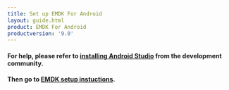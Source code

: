 ```yaml
---
title: Set up EMDK For Android
layout: guide.html
product: EMDK For Android
productversion: '9.0'
---
```


#### For help, please refer to [installing Android Studio](https://developer.android.com/studio/install) from the development community. 


#### Then go to [EMDK setup instuctions](../setup). 

<!-- 
##Installing EMDK for Android 

### 1. Install Android Studio
Download and install **Android Studio** from [http://developer.android.com/sdk/index.html](http://developer.android.com/sdk/index.html)

>NOTE: Android Studio should be installed on your computer before running the EMDK for Andriod installer. If Android Studio is already installed, please quit any open sessions before proceeding. 

### 2. Install EMDK for Android

1. Run the EMDK Installer as Administrator, then click Next.

2. Click "I Agree" after reading the License Agreement to continue.

3. Click "Next" or select a custom install location by clicking Browse and then click next.

	![img](../../images/setup/emdkInstall03.png)

4. Continue installing EMDK for Android in Android studio by selecting the **Use Android Studio** radio button ( As Shown ) and select Next.

	![img](../../images/setup/emdkInstall04.png)

5. When prompted, click **Yes** to install the ADB drivers.

6. After the driver install is complete you will be prompted to reboot, please do so.

After reboot the EMDK will be fully installed.

>If you decided to select **No** in step 5, complete the installation by click **Next**, then **Finish**



##Uninstalling EMDK for Android 
Uninstall the EMDK for Android by running the **Uninstall** application from **Start Menu > Programs > Symbbol EMDK for Android vX.X**

In most cases running the uninstall program will cleanly remove EMDK For Android from your Computer. If the auto-uninstallation fails, you may not be able to reinstall. The following directions will allow you to cleanly uninstall all components of the EMDK For Android. Follow the step by step instructions below:

###1. Removing installed EMDK directory
1. Open command prompt, type `regedt32` and press Enter.
2. In Registry Editor, locate the following registry key:
* On 32-Bit OS `[HKEY_LOCAL_MACHINE\SOFTWARE\Microsoft\Windows\CurrentVersion\Uninstall]`
* On 64-Bit OS `[HKEY_LOCAL_MACHINE\SOFTWARE\Wow6432Node\Microsoft\Windows\CurrentVersion \Uninstall]`

3. Each key listed under Uninstall in the left pane of Registry Editor represents a program that is currently installed. Scroll through and identify the registry key that has the name EMDK for Android (See Fig.01 or Fig.02).
* Fig.01
	![img](../../images/setup/uninstallfig1.png)
* Fig.02
	![img](../../images/setup/uninstallfig2.png)

4. Under key EMDK for Android look for the value UninstallString in the details pane on the right and identify the EMDK for Android installation path (i.e. the parent directory where uninstall.exe resides. See Fig.01 or Fig.02).

5. Locate and delete the EMDK for Android folder, subfolders and files.


###2. Removing installed EMDK short cuts under Start Programs

1. Locate and delete the following folder available at `C:\ProgramData\Microsoft\Windows\Start Menu\Programs`:
* `EMDK for Android vX.X` where vX.X = Base version of the Installation.
	* Example: `v3.0` when you have installed `EMDK for Android v3.0`

2. Also, locate and delete the following .lnk file available at `C:\ProgramData\Microsoft\Windows\Start Menu\Programs`:
* `EMDK for Android vX.X.lnk` where vX.X = Base version of the Installation.
	* Example: `v4.0` when you have installed `EMDK for Android v4.0`

###3. Removing installed EMDK plug-in and add-on from Android Studio and Android SDK

>Note: Make sure to close Android Studio before proceeding.

1. Under the EMDK for Android key in the Registry Editor, look for the value AndroidStudioPath in the details pane on the right and identify the Android Studio root folder
2. Locate and remove the Android Studio plug-in installed by EMDK as below:
	* Go to `\<android studio>\\\plugins` and delete `com.symbol.emdkwizard_x.x.x.jar` file and `EMDK` folder.

3. Under the EMDK for Android key in the Registry Editor, look for the value AndroidStudioSDKPath in the details pane on the right and identify the Android SDK root folder
4. Locate and remove the SDK add-on installed by EMDK as below:
	* Go to `\<android-sdk>\add-ons` and delete `addon-symbol_emdk-symbol-16` and `addon-symbol_emdk-symbol-19` folders.


###4. Removing installed EMDK registry settings

1. In the Registry Editor, locate the following registry key:
* On 32-Bit OS `[HKEY_LOCAL_MACHINE\SOFTWARE\Microsoft\Windows\CurrentVersion\Uninstall]`
* On 64-Bit OS `[HKEY_LOCAL_MACHINE\SOFTWARE\Wow6432Node\Microsoft\Windows\CurrentVersion\Uninstall]`

2. Right-click on the EMDK for Android key in the left pane and then click Delete. Click Yes to the prompt `Are you sure you want to delete this key and all of its subkeys?`.

3. If you have installed EMDK updates, scroll through and identify the following registry key:
* `EMDK for Android vX.X Update(X)` where vX.X = Base version of the Installation.
	* Example: `v3.0` when you have installed `EMDK for Android v3.0`
* Update(X) Update version only if an update is installed.
	* Example: `Update1` when you have installed `EMDK for Android v3.0 Update1`.

4. Right-click on the above key and then click Delete. Click Yes to the prompt `Are you sure you want to delete this key and all of its subkeys?`.














 -->